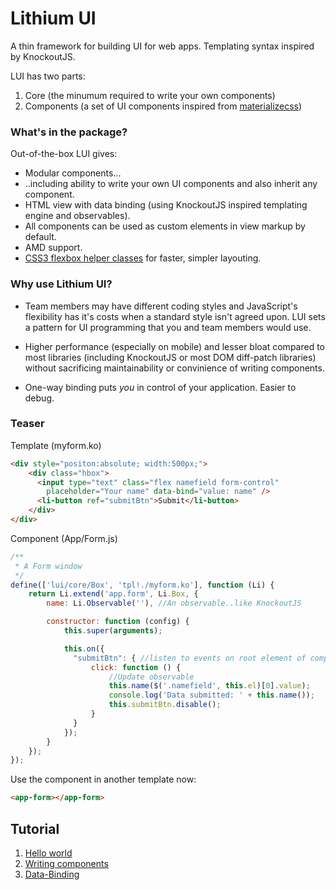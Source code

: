 Lithium UI
==========

A thin framework for building UI for web apps. Templating syntax inspired by KnockoutJS.

LUI has two parts:

1. Core (the minumum required to write your own components)
2. Components (a set of UI components inspired from [materializecss](materializecss.com))

### What's in the package?

Out-of-the-box LUI gives:
- Modular components...
- ..including ability to write your own UI components and also inherit any component.
- HTML view with data binding (using KnockoutJS inspired templating engine and observables).
- All components can be used as custom elements in view markup by default.
- AMD support.
- [CSS3 flexbox helper classes](https://github.com/Munawwar/flex-helper) for faster, simpler layouting.

### Why use Lithium UI?

- Team members may have different coding styles and JavaScript's flexibility has it's costs when a standard style isn't agreed upon. LUI sets a pattern for UI programming that you and team members would use.

- Higher performance (especially on mobile) and lesser bloat compared to most libraries (including KnockoutJS or most DOM diff-patch libraries) without sacrificing maintainability or convinience of writing components.

- One-way binding puts *you* in control of your application. Easier to debug.

### Teaser
Template (myform.ko)
```html
<div style="positon:absolute; width:500px;">
    <div class="hbox">
      <input type="text" class="flex namefield form-control"
        placeholder="Your name" data-bind="value: name" />
      <li-button ref="submitBtn">Submit</li-button>
    </div>
</div>
```
Component (App/Form.js)
```javascript
/**
 * A Form window
 */
define(['lui/core/Box', 'tpl!./myform.ko'], function (Li) {
    return Li.extend('app.form', Li.Box, {
        name: Li.Observable(''), //An observable..like KnockoutJS

        constructor: function (config) {
            this.super(arguments);

            this.on({
              "submitBtn": { //listen to events on root element of component
                  click: function () {
                      //Update observable
                      this.name($('.namefield', this.el)[0].value);
                      console.log('Data submitted: ' + this.name());
                      this.submitBtn.disable();
                  }
              }
            });
        }
    });
});
```
Use the component in another template now:
```html
<app-form></app-form>
```

Tutorial
------
1. [Hello world](https://github.com/Munawwar/lithium-ui/wiki/Tutorial-1-Hello-World)
2. [Writing components](https://github.com/Munawwar/lithium-ui/wiki/Tutorial-2-Write-a-Component)
3. [Data-Binding](https://github.com/Munawwar/lithium-ui/wiki/Tutorial-3-Data-Binding)
